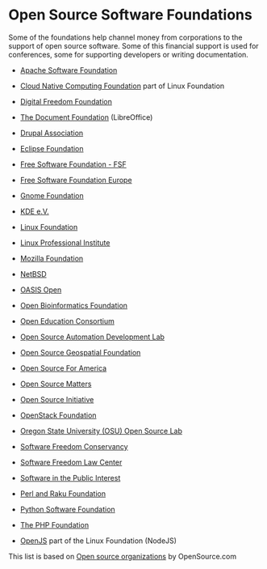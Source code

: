 # Open Source Software Foundations

Some of the foundations help channel money from corporations to the support of open source software. Some of this financial support is used for conferences, some for supporting developers or writing documentation.


* [Apache Software Foundation](https://www.apache.org/foundation/)
* [Cloud Native Computing Foundation](https://www.cncf.io/) part of Linux Foundation
* [Digital Freedom Foundation](https://www.digitalfreedomfoundation.org/)
* [The Document Foundation](https://www.documentfoundation.org/) (LibreOffice)
* [Drupal Association](https://www.drupal.org/association)
* [Eclipse Foundation](https://www.eclipse.org/)
* [Free Software Foundation - FSF](https://www.fsf.org/about/)
* [Free Software Foundation Europe](https://fsfe.org/about/)
* [Gnome Foundation](https://foundation.gnome.org/)
* [KDE e.V.](https://ev.kde.org/whatiskdeev.php)
* [Linux Foundation](http://www.linuxfoundation.org/about)
* [Linux Professional Institute](https://www.lpi.org/)
* [Mozilla Foundation](https://www.mozilla.org/en-US/foundation/)
* [NetBSD](https://www.netbsd.org/foundation/)
* [OASIS Open](https://www.oasis-open.org/)
* [Open Bioinformatics Foundation](https://www.open-bio.org/wiki/Main_Page)
* [Open Education Consortium](http://www.oeconsortium.org/)
* [Open Source Automation Development Lab](https://www.osadl.org/)
* [Open Source Geospatial Foundation](http://www.osgeo.org/content/foundation/about.html)
* [Open Source For America](http://opensourceforamerica.org/about-osfa/our-mission/)
* [Open Source Matters](http://www.opensourcematters.org/)
* [Open Source Initiative](http://www.opensource.org/)
* [OpenStack Foundation](https://www.openstack.org/foundation)
* [Oregon State University (OSU) Open Source Lab](http://osuosl.org/about)
* [Software Freedom Conservancy](https://sfconservancy.org/)
* [Software Freedom Law Center](https://www.softwarefreedom.org/)
* [Software in the Public Interest](https://www.spi-inc.org/)

* [Perl and Raku Foundation](https://www.perlfoundation.org/)
* [Python Software Foundation](https://www.python.org/psf-landing/)
* [The PHP Foundation](https://thephp.foundation/)
* [OpenJS](https://openjsf.org/) part of the Linux Foundation (NodeJS)



This list is based on [Open source organizations](https://opensource.com/resources/organizations) by OpenSource.com

